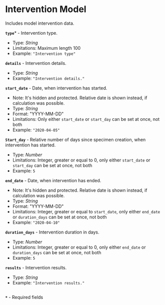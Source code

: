 # Intervention Model
Includes model intervention data.

**`type`*** - Intervention type.
- Type: _String_
- Limitations: Maximum length 100
- Example: `"Intervention type"`

**`details`** - Intervention details.
- Type: _String_
- Example: `"Intervention details."`

**`start_date`** - Date, when intervention has started.
- Note: It's hidden and protected. Relative date is shown instead, if calculation was possible.
- Type: _String_
- Format: "YYYY-MM-DD"
- Limitations: Only either `start_date` or `start_day` can be set at once, not both
- Example: `"2020-04-05"`

**`Start_day`** - Relative number of days since specimen creation, when intervention has started.
- Type: _Number_
- Limitations: Integer, greater or equal to 0, only either `start_date` or `start_day` can be set at once, not both
- Example: `5`

**`end_date`** - Date, when intervention has ended.
- Note: It's hidden and protected. Relative date is shown instead, if calculation was possible.
- Type: _String_
- Format: "YYYY-MM-DD"
- Limitations: Integer, greater or equal to `start_date`, only either `end_date` or `duration_days` can be set at once, not both
- Example: `"2020-04-10"`

**`duration_days`** - Intervention duration in days.
- Type: _Number_
- Limitations: Integer, greater or equal to 0, only either `end_date` or `duration_days` can be set at once, not both
- Example: `5`

**`results`** - Intervention results.
- Type: _String_
- Example: `"Intervention results."`

##
**`*`** - Required fields